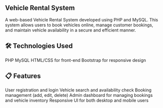## Vehicle Rental System
A web-based Vehicle Rental System developed using PHP and MySQL. This system allows users to book vehicles online, manage customer bookings, and maintain vehicle availability in a secure and efficient manner. 

## 🛠️ Technologies Used
PHP
MySQL
HTML/CSS for front-end
Bootstrap for responsive design

## 📋 Features
User registration and login
Vehicle search and availability check
Booking management (add, edit, delete)
Admin dashboard for managing bookings and vehicle inventory
Responsive UI for both desktop and mobile users
